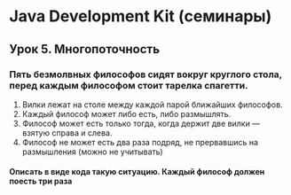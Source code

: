 # Java Development Kit (семинары)
## Урок 5. Многопоточность
### Пять безмолвных философов сидят вокруг круглого стола, перед каждым философом стоит тарелка спагетти.
1. Вилки лежат на столе между каждой парой ближайших философов.
2. Каждый философ может либо есть, либо размышлять.
3. Философ может есть только тогда, когда держит две вилки — взятую справа и слева.
4. Философ не может есть два раза подряд, не прервавшись на размышления (можно не учитывать)
#### Описать в виде кода такую ситуацию. Каждый философ должен поесть три раза

